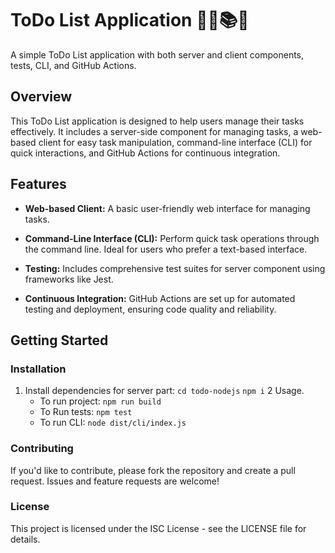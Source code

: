 # ToDo List Application 👩‍💻📚🍀

A simple ToDo List application with both server and client components, tests, CLI, and GitHub Actions.

## Overview

This ToDo List application is designed to help users manage their tasks effectively. It includes a server-side component for managing tasks, a web-based client for easy task manipulation, command-line interface (CLI) for quick interactions, and GitHub Actions for continuous integration.

## Features

- **Web-based Client:** A basic user-friendly web interface for managing tasks.

- **Command-Line Interface (CLI):** Perform quick task operations through the command line. Ideal for users who prefer a text-based interface.

- **Testing:** Includes comprehensive test suites for server component using frameworks like Jest.

- **Continuous Integration:** GitHub Actions are set up for automated testing and deployment, ensuring code quality and reliability.

## Getting Started

### Installation

1. Install dependencies for server part:
   `cd todo-nodejs`
   `npm i`
   2 Usage.
   - To run project:
     `npm run build`
   - To Run tests:
     `npm test`
   - To run CLI:
     `node dist/cli/index.js`

### Contributing

If you'd like to contribute, please fork the repository and create a pull request. Issues and feature requests are welcome!

### License

This project is licensed under the ISC License - see the LICENSE file for details.
